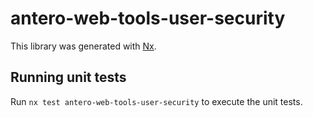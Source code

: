 # antero-web-tools-user-security

This library was generated with [Nx](https://nx.dev).

## Running unit tests

Run `nx test antero-web-tools-user-security` to execute the unit tests.
